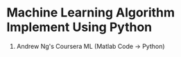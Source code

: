 Machine Learning Algorithm Implement Using Python
======
1. Andrew Ng's Coursera ML (Matlab Code -> Python)
